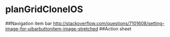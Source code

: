 # planGridCloneIOS
##Navigation item bar
http://stackoverflow.com/questions/7101608/setting-image-for-uibarbuttonitem-image-stretched
##Action sheet

